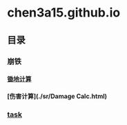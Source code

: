 # chen3a15.github.io
## 目录
### 崩铁
#### [锄地计算](./sr/Default.html)
#### [伤害计算](./sr/Damage Calc.html)
### [task](./task/Default.html)